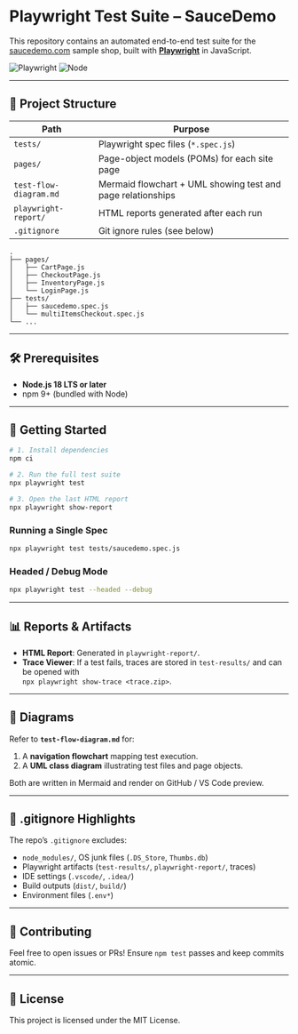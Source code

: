 # Playwright Test Suite – SauceDemo

This repository contains an automated end-to-end test suite for the [saucedemo.com](https://www.saucedemo.com) sample shop, built with **[Playwright](https://playwright.dev)** in JavaScript.

![Playwright](https://img.shields.io/badge/Playwright-E2E-green?logo=playwright)
![Node](https://img.shields.io/badge/Node.js-%3E=18.x-blue?logo=node.js)

---

## 📁 Project Structure

| Path | Purpose |
|------|---------|
| `tests/` | Playwright spec files (`*.spec.js`) |
| `pages/` | Page-object models (POMs) for each site page |
| `test-flow-diagram.md` | Mermaid flowchart + UML showing test and page relationships |
| `playwright-report/` | HTML reports generated after each run |
| `.gitignore` | Git ignore rules (see below) |

```
.
├── pages/
│   ├── CartPage.js
│   ├── CheckoutPage.js
│   ├── InventoryPage.js
│   └── LoginPage.js
├── tests/
│   ├── saucedemo.spec.js
│   └── multiItemsCheckout.spec.js
└── ...
```

---

## 🛠️ Prerequisites

* **Node.js 18 LTS or later**
* npm 9+ (bundled with Node)

---

## 🚀 Getting Started

```bash
# 1. Install dependencies
npm ci

# 2. Run the full test suite
npx playwright test

# 3. Open the last HTML report
npx playwright show-report
```

### Running a Single Spec

```bash
npx playwright test tests/saucedemo.spec.js
```

### Headed / Debug Mode

```bash
npx playwright test --headed --debug
```

---

## 📊 Reports & Artifacts

* **HTML Report**: Generated in `playwright-report/`.
* **Trace Viewer**: If a test fails, traces are stored in `test-results/` and can be opened with  
  `npx playwright show-trace <trace.zip>`.

---

## 📐 Diagrams

Refer to **`test-flow-diagram.md`** for:

1. A **navigation flowchart** mapping test execution.
2. A **UML class diagram** illustrating test files and page objects.

Both are written in Mermaid and render on GitHub / VS Code preview.

---

## 📝 .gitignore Highlights

The repo’s `.gitignore` excludes:

* `node_modules/`, OS junk files (`.DS_Store`, `Thumbs.db`)
* Playwright artifacts (`test-results/`, `playwright-report/`, traces)
* IDE settings (`.vscode/`, `.idea/`)
* Build outputs (`dist/`, `build/`)
* Environment files (`.env*`)

---

## 🤝 Contributing

Feel free to open issues or PRs! Ensure `npm test` passes and keep commits atomic.

---

## 📄 License

This project is licensed under the MIT License.
